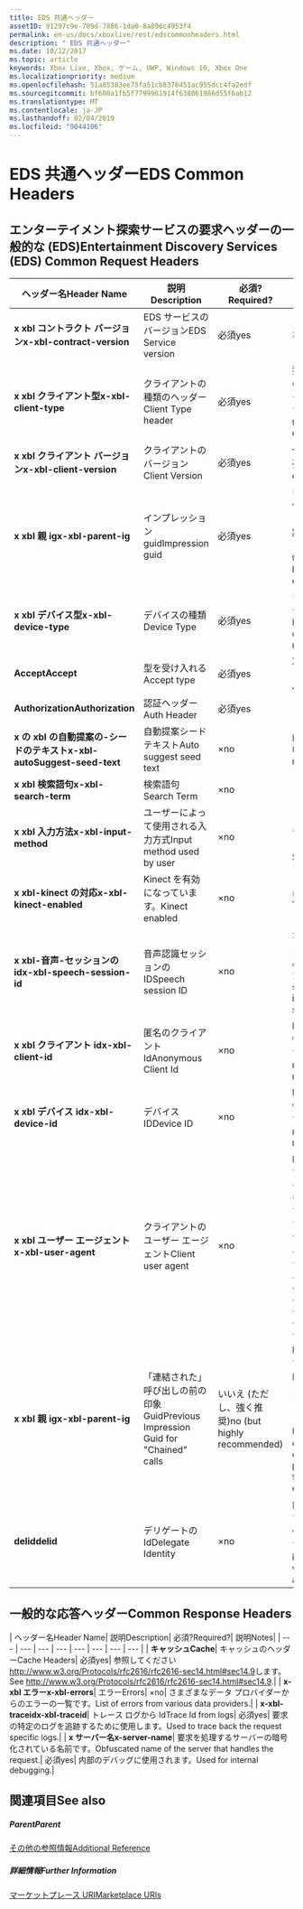 ```yaml
---
title: EDS 共通ヘッダー
assetID: 91297c9e-709d-7886-1da0-8a896c4953f4
permalink: en-us/docs/xboxlive/rest/edscommonheaders.html
description: " EDS 共通ヘッダー"
ms.date: 10/12/2017
ms.topic: article
keywords: Xbox Live, Xbox, ゲーム, UWP, Windows 10, Xbox One
ms.localizationpriority: medium
ms.openlocfilehash: 51a85383ee75fa51cb8376451ac955dcc4fa2edf
ms.sourcegitcommit: bf600a1fb5f7799961914f638061986d55f6ab12
ms.translationtype: MT
ms.contentlocale: ja-JP
ms.lasthandoff: 02/04/2019
ms.locfileid: "9044106"
---
```

# <a name="eds-common-headers"></a><span data-ttu-id="84303-104">EDS 共通ヘッダー</span><span class="sxs-lookup"><span data-stu-id="84303-104">EDS Common Headers</span></span>

<a id="ID4EO"></a>



## <a name="entertainment-discovery-services-eds-common-request-headers"></a><span data-ttu-id="84303-105">エンターテイメント探索サービスの要求ヘッダーの一般的な (EDS)</span><span class="sxs-lookup"><span data-stu-id="84303-105">Entertainment Discovery Services (EDS) Common Request Headers</span></span>

| <span data-ttu-id="84303-106">ヘッダー名</span><span class="sxs-lookup"><span data-stu-id="84303-106">Header Name</span></span>| <span data-ttu-id="84303-107">説明</span><span class="sxs-lookup"><span data-stu-id="84303-107">Description</span></span>| <span data-ttu-id="84303-108">必須?</span><span class="sxs-lookup"><span data-stu-id="84303-108">Required?</span></span>| <span data-ttu-id="84303-109">説明</span><span class="sxs-lookup"><span data-stu-id="84303-109">Notes</span></span>|
| --- | --- | --- | --- |
| <b><span data-ttu-id="84303-110">x xbl コントラクト バージョン</span><span class="sxs-lookup"><span data-stu-id="84303-110">x-xbl-contract-version</span></span></b>| <span data-ttu-id="84303-111">EDS サービスのバージョン</span><span class="sxs-lookup"><span data-stu-id="84303-111">EDS Service version</span></span>| <span data-ttu-id="84303-112">必須</span><span class="sxs-lookup"><span data-stu-id="84303-112">yes</span></span>| <span data-ttu-id="84303-113">3.2</span><span class="sxs-lookup"><span data-stu-id="84303-113">3.2</span></span>|
| <b><span data-ttu-id="84303-114">x xbl クライアント型</span><span class="sxs-lookup"><span data-stu-id="84303-114">x-xbl-client-type</span></span></b>| <span data-ttu-id="84303-115">クライアントの種類のヘッダー</span><span class="sxs-lookup"><span data-stu-id="84303-115">Client Type header</span></span>| <span data-ttu-id="84303-116">必須</span><span class="sxs-lookup"><span data-stu-id="84303-116">yes</span></span>| <span data-ttu-id="84303-117">独自のクライアントの種類を取得するチームに問い合わせます。</span><span class="sxs-lookup"><span data-stu-id="84303-117">Speak to team to get your own Client Type .</span></span>|
| <b><span data-ttu-id="84303-118">x xbl クライアント バージョン</span><span class="sxs-lookup"><span data-stu-id="84303-118">x-xbl-client-version</span></span></b>| <span data-ttu-id="84303-119">クライアントのバージョン</span><span class="sxs-lookup"><span data-stu-id="84303-119">Client Version</span></span>| <span data-ttu-id="84303-120">必須</span><span class="sxs-lookup"><span data-stu-id="84303-120">yes</span></span>| <span data-ttu-id="84303-121">任意の空でない文字列。</span><span class="sxs-lookup"><span data-stu-id="84303-121">Any non-empty string.</span></span>|
| <b><span data-ttu-id="84303-122">x xbl 親 ig</span><span class="sxs-lookup"><span data-stu-id="84303-122">x-xbl-parent-ig</span></span></b>| <span data-ttu-id="84303-123">インプレッション guid</span><span class="sxs-lookup"><span data-stu-id="84303-123">Impression guid</span></span>| <span data-ttu-id="84303-124">必須</span><span class="sxs-lookup"><span data-stu-id="84303-124">yes</span></span>| <span data-ttu-id="84303-125">ログに記録し、その他のサービス呼び出しの間での要求を追跡するために使用します。</span><span class="sxs-lookup"><span data-stu-id="84303-125">Used to track request in logs and across other service calls.</span></span>|
| <b><span data-ttu-id="84303-126">x xbl デバイス型</span><span class="sxs-lookup"><span data-stu-id="84303-126">x-xbl-device-type</span></span></b>| <span data-ttu-id="84303-127">デバイスの種類</span><span class="sxs-lookup"><span data-stu-id="84303-127">Device Type</span></span>| <span data-ttu-id="84303-128">必須</span><span class="sxs-lookup"><span data-stu-id="84303-128">yes</span></span>| <span data-ttu-id="84303-129">クライアントを表すデバイスです。</span><span class="sxs-lookup"><span data-stu-id="84303-129">Device that the client is representing .</span></span>|
| <b><span data-ttu-id="84303-130">Accept</span><span class="sxs-lookup"><span data-stu-id="84303-130">Accept</span></span></b>| <span data-ttu-id="84303-131">型を受け入れる</span><span class="sxs-lookup"><span data-stu-id="84303-131">Accept type</span></span>| <span data-ttu-id="84303-132">必須</span><span class="sxs-lookup"><span data-stu-id="84303-132">yes</span></span>| <span data-ttu-id="84303-133">XML または JSON します。</span><span class="sxs-lookup"><span data-stu-id="84303-133">XML or JSON.</span></span>|
| <b><span data-ttu-id="84303-134">Authorization</span><span class="sxs-lookup"><span data-stu-id="84303-134">Authorization</span></span></b>| <span data-ttu-id="84303-135">認証ヘッダー</span><span class="sxs-lookup"><span data-stu-id="84303-135">Auth Header</span></span>| <span data-ttu-id="84303-136">必須</span><span class="sxs-lookup"><span data-stu-id="84303-136">yes</span></span>|  |
| <b><span data-ttu-id="84303-137">x の xbl の自動提案の-シードのテキスト</span><span class="sxs-lookup"><span data-stu-id="84303-137">x-xbl-autoSuggest-seed-text</span></span></b>| <span data-ttu-id="84303-138">自動提案シード テキスト</span><span class="sxs-lookup"><span data-stu-id="84303-138">Auto suggest seed text</span></span>| <span data-ttu-id="84303-139">×</span><span class="sxs-lookup"><span data-stu-id="84303-139">no</span></span>| <span data-ttu-id="84303-140">BI の使用と関連性</span><span class="sxs-lookup"><span data-stu-id="84303-140">Used For BI and relevance</span></span>|
| <b><span data-ttu-id="84303-141">x xbl 検索語句</span><span class="sxs-lookup"><span data-stu-id="84303-141">x-xbl-search-term</span></span></b>| <span data-ttu-id="84303-142">検索語句</span><span class="sxs-lookup"><span data-stu-id="84303-142">Search Term</span></span>| <span data-ttu-id="84303-143">×</span><span class="sxs-lookup"><span data-stu-id="84303-143">no</span></span>|  |
| <b><span data-ttu-id="84303-144">x xbl 入力方法</span><span class="sxs-lookup"><span data-stu-id="84303-144">x-xbl-input-method</span></span></b>| <span data-ttu-id="84303-145">ユーザーによって使用される入力方式</span><span class="sxs-lookup"><span data-stu-id="84303-145">Input method used by user</span></span>| <span data-ttu-id="84303-146">×</span><span class="sxs-lookup"><span data-stu-id="84303-146">no</span></span>| <span data-ttu-id="84303-147">コント ローラー、音声認識、Kinect します。</span><span class="sxs-lookup"><span data-stu-id="84303-147">Controller, Speech, Kinect .</span></span>|
| <b><span data-ttu-id="84303-148">x xbl-kinect の対応</span><span class="sxs-lookup"><span data-stu-id="84303-148">x-xbl-kinect-enabled</span></span></b>| <span data-ttu-id="84303-149">Kinect を有効になっています。</span><span class="sxs-lookup"><span data-stu-id="84303-149">Kinect enabled</span></span>| <span data-ttu-id="84303-150">×</span><span class="sxs-lookup"><span data-stu-id="84303-150">no</span></span>| <span data-ttu-id="84303-151">はい/いいえ。</span><span class="sxs-lookup"><span data-stu-id="84303-151">Yes/no.</span></span>|
| <b><span data-ttu-id="84303-152">x xbl-音声-セッションの id</span><span class="sxs-lookup"><span data-stu-id="84303-152">x-xbl-speech-session-id</span></span></b>| <span data-ttu-id="84303-153">音声認識セッションの ID</span><span class="sxs-lookup"><span data-stu-id="84303-153">Speech session ID</span></span>| <span data-ttu-id="84303-154">×</span><span class="sxs-lookup"><span data-stu-id="84303-154">no</span></span>| <span data-ttu-id="84303-155">かどうかのセッションは、音声認識を使用して開始されました。</span><span class="sxs-lookup"><span data-stu-id="84303-155">Whether session was initiated using speech.</span></span>|
| <b><span data-ttu-id="84303-156">x xbl クライアント id</span><span class="sxs-lookup"><span data-stu-id="84303-156">x-xbl-client-id</span></span></b>| <span data-ttu-id="84303-157">匿名のクライアント Id</span><span class="sxs-lookup"><span data-stu-id="84303-157">Anonymous Client Id</span></span>| <span data-ttu-id="84303-158">×</span><span class="sxs-lookup"><span data-stu-id="84303-158">no</span></span>| <span data-ttu-id="84303-159">BI レポートと関連性のために使用します。</span><span class="sxs-lookup"><span data-stu-id="84303-159">Used for BI reporting and relevance.</span></span>|
| <b><span data-ttu-id="84303-160">x xbl デバイス id</span><span class="sxs-lookup"><span data-stu-id="84303-160">x-xbl-device-id</span></span></b>| <span data-ttu-id="84303-161">デバイス ID</span><span class="sxs-lookup"><span data-stu-id="84303-161">Device ID</span></span>| <span data-ttu-id="84303-162">×</span><span class="sxs-lookup"><span data-stu-id="84303-162">no</span></span>| <span data-ttu-id="84303-163">BI レポートと関連性のために使用します。</span><span class="sxs-lookup"><span data-stu-id="84303-163">Used for BI reporting and relevance.</span></span>|
| <b><span data-ttu-id="84303-164">x xbl ユーザー エージェント</span><span class="sxs-lookup"><span data-stu-id="84303-164">x-xbl-user-agent</span></span></b>| <span data-ttu-id="84303-165">クライアントのユーザー エージェント</span><span class="sxs-lookup"><span data-stu-id="84303-165">Client user agent</span></span>| <span data-ttu-id="84303-166">×</span><span class="sxs-lookup"><span data-stu-id="84303-166">no</span></span>| <span data-ttu-id="84303-167">BI に使用されます。</span><span class="sxs-lookup"><span data-stu-id="84303-167">Used for BI.</span></span> <span data-ttu-id="84303-168">"&lt;name>/&lt;version> (&lt;OS version> です。&lt;platform> です。&lt;capability> です。&lt;manufacture> です。&lt;model>)"。</span><span class="sxs-lookup"><span data-stu-id="84303-168">"&lt;name>/&lt;version> (&lt;OS version>; &lt;platform>; &lt;capability>; &lt;manufacture>; &lt;model>)".</span></span>|
| <b><span data-ttu-id="84303-169">x xbl 親 ig</span><span class="sxs-lookup"><span data-stu-id="84303-169">x-xbl-parent-ig</span></span></b>| <span data-ttu-id="84303-170">「連結された」呼び出しの前の印象 Guid</span><span class="sxs-lookup"><span data-stu-id="84303-170">Previous Impression Guid for "Chained" calls</span></span>| <span data-ttu-id="84303-171">いいえ (ただし、強く推奨)</span><span class="sxs-lookup"><span data-stu-id="84303-171">no (but highly recommended)</span></span>| <span data-ttu-id="84303-172">BI 関連性に重要です。</span><span class="sxs-lookup"><span data-stu-id="84303-172">Important for BI relevance.</span></span> <span data-ttu-id="84303-173">たとえば、参照の呼び出しの IG は、呼び出しの詳細は次の親 IG です。</span><span class="sxs-lookup"><span data-stu-id="84303-173">For example, a Browse call's IG is the parent IG for a following up detail call.</span></span>|
| <b><span data-ttu-id="84303-174">delid</span><span class="sxs-lookup"><span data-stu-id="84303-174">delid</span></span></b>| <span data-ttu-id="84303-175">デリゲートの Id</span><span class="sxs-lookup"><span data-stu-id="84303-175">Delegate Identity</span></span>| <span data-ttu-id="84303-176">×</span><span class="sxs-lookup"><span data-stu-id="84303-176">no</span></span>| <span data-ttu-id="84303-177">内部サービスで使用すると、ユーザーの代わりに動作します。</span><span class="sxs-lookup"><span data-stu-id="84303-177">Used by internal services to work on behalf of a user.</span></span>|

## <a name="common-response-headers"></a><span data-ttu-id="84303-178">一般的な応答ヘッダー</span><span class="sxs-lookup"><span data-stu-id="84303-178">Common Response Headers</span></span>

| <span data-ttu-id="84303-179">ヘッダー名</span><span class="sxs-lookup"><span data-stu-id="84303-179">Header Name</span></span>| <span data-ttu-id="84303-180">説明</span><span class="sxs-lookup"><span data-stu-id="84303-180">Description</span></span>| <span data-ttu-id="84303-181">必須?</span><span class="sxs-lookup"><span data-stu-id="84303-181">Required?</span></span>| <span data-ttu-id="84303-182">説明</span><span class="sxs-lookup"><span data-stu-id="84303-182">Notes</span></span>|
| --- | --- | --- | --- | --- | --- | --- | --- |
| <b><span data-ttu-id="84303-183">キャッシュ</span><span class="sxs-lookup"><span data-stu-id="84303-183">Cache</span></span></b>| <span data-ttu-id="84303-184">キャッシュのヘッダー</span><span class="sxs-lookup"><span data-stu-id="84303-184">Cache Headers</span></span>| <span data-ttu-id="84303-185">必須</span><span class="sxs-lookup"><span data-stu-id="84303-185">yes</span></span>| <span data-ttu-id="84303-186">参照してください<a href="https://www.w3.org/Protocols/rfc2616/rfc2616-sec14.html#sec14.9">http://www.w3.org/Protocols/rfc2616/rfc2616-sec14.html#sec14.9</a>します。</span><span class="sxs-lookup"><span data-stu-id="84303-186">See <a href="https://www.w3.org/Protocols/rfc2616/rfc2616-sec14.html#sec14.9">http://www.w3.org/Protocols/rfc2616/rfc2616-sec14.html#sec14.9</a>.</span></span>|
| <b><span data-ttu-id="84303-187">x-xbl エラー</span><span class="sxs-lookup"><span data-stu-id="84303-187">x-xbl-errors</span></span></b>| <span data-ttu-id="84303-188">エラー</span><span class="sxs-lookup"><span data-stu-id="84303-188">Errors</span></span>| <span data-ttu-id="84303-189">×</span><span class="sxs-lookup"><span data-stu-id="84303-189">no</span></span>| <span data-ttu-id="84303-190">さまざまなデータ プロバイダーからのエラーの一覧です。</span><span class="sxs-lookup"><span data-stu-id="84303-190">List of errors from various data providers.</span></span>|
| <b><span data-ttu-id="84303-191">x-xbl-traceid</span><span class="sxs-lookup"><span data-stu-id="84303-191">x-xbl-traceid</span></span></b>| <span data-ttu-id="84303-192">トレース ログから Id</span><span class="sxs-lookup"><span data-stu-id="84303-192">Trace Id from logs</span></span>| <span data-ttu-id="84303-193">必須</span><span class="sxs-lookup"><span data-stu-id="84303-193">yes</span></span>| <span data-ttu-id="84303-194">要求の特定のログを追跡するために使用します。</span><span class="sxs-lookup"><span data-stu-id="84303-194">Used to trace back the request specific logs.</span></span>|
| <b><span data-ttu-id="84303-195">x サーバー名</span><span class="sxs-lookup"><span data-stu-id="84303-195">x-server-name</span></span></b>| <span data-ttu-id="84303-196">要求を処理するサーバーの暗号化されている名前です。</span><span class="sxs-lookup"><span data-stu-id="84303-196">Obfuscated name of the server that handles the request.</span></span>| <span data-ttu-id="84303-197">必須</span><span class="sxs-lookup"><span data-stu-id="84303-197">yes</span></span>| <span data-ttu-id="84303-198">内部のデバッグに使用されます。</span><span class="sxs-lookup"><span data-stu-id="84303-198">Used for internal debugging.</span></span>|

<a id="ID4EECAC"></a>


## <a name="see-also"></a><span data-ttu-id="84303-199">関連項目</span><span class="sxs-lookup"><span data-stu-id="84303-199">See also</span></span>

<a id="ID4EGCAC"></a>


##### <a name="parent"></a><span data-ttu-id="84303-200">Parent</span><span class="sxs-lookup"><span data-stu-id="84303-200">Parent</span></span>  

[<span data-ttu-id="84303-201">その他の参照情報</span><span class="sxs-lookup"><span data-stu-id="84303-201">Additional Reference</span></span>](atoc-xboxlivews-reference-additional.md)


<a id="ID4ESCAC"></a>


##### <a name="further-information"></a><span data-ttu-id="84303-202">詳細情報</span><span class="sxs-lookup"><span data-stu-id="84303-202">Further Information</span></span>

[<span data-ttu-id="84303-203">マーケットプレース URI</span><span class="sxs-lookup"><span data-stu-id="84303-203">Marketplace URIs</span></span>](../uri/marketplace/atoc-reference-marketplace.md)
